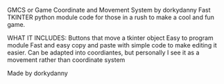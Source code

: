 GMCS or Game Coordinate and Movement System by dorkydanny
Fast TKINTER python module code for those in a rush to make a cool and fun game.

WHAT IT INCLUDES:
Buttons that move a tkinter object
Easy to program module
Fast and easy copy and paste with simple code to make editing it easier.
Can be adapted into coordiantes, but personally I see it as a movement rather than coordinate system

Made by dorkydanny
